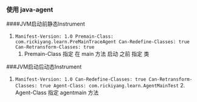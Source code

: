 ### 使用 java-agent 
####JVM启动前静态Instrument
1. `Manifest-Version: 1.0
 Premain-Class: com.rickiyang.learn.PreMainTraceAgent
 Can-Redefine-Classes: true
 Can-Retransform-Classes: true`
    1. Premain-Class 指定 在 main 方法 启动 之前 指定 类 
    
###JVM启动后动态Instrument
1. `Manifest-Version: 1.0
    Can-Redefine-Classes: true
    Can-Retransform-Classes: true
    Agent-Class: com.rickiyang.learn.AgentMainTest`
    2. Agent-Class 指定 agentmain 方法
 
